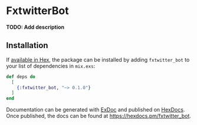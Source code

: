 # FxtwitterBot

**TODO: Add description**

## Installation

If [available in Hex](https://hex.pm/docs/publish), the package can be installed
by adding `fxtwitter_bot` to your list of dependencies in `mix.exs`:

```elixir
def deps do
  [
    {:fxtwitter_bot, "~> 0.1.0"}
  ]
end
```

Documentation can be generated with [ExDoc](https://github.com/elixir-lang/ex_doc)
and published on [HexDocs](https://hexdocs.pm). Once published, the docs can
be found at <https://hexdocs.pm/fxtwitter_bot>.

